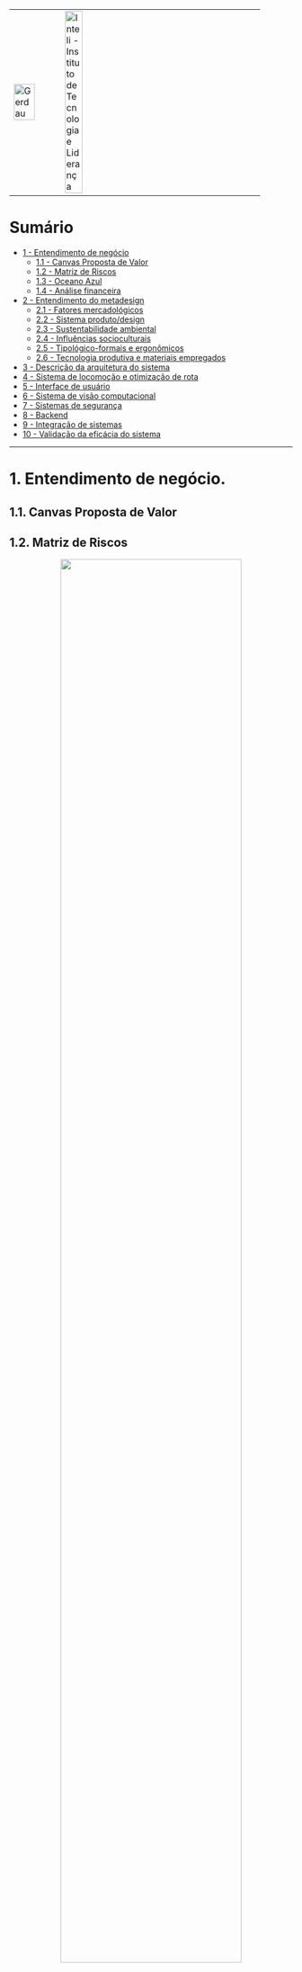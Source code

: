 <table>
<tr>
<td>
<a href= "https://www2.gerdau.com.br/"><img src="https://upload.wikimedia.org/wikipedia/commons/thumb/8/89/Gerdau_logo_%282011%29.svg/1200px-Gerdau_logo_%282011%29.svg.png" alt="Gerdau" border="0" width="70%"></a>
</td>
<td><a href= "https://www.inteli.edu.br/"><img src="https://www.inteli.edu.br/wp-content/uploads/2021/08/20172028/marca_1-2.png" alt="Inteli - Instituto de Tecnologia e Liderança" border="0" width="30%"></a>
</td>
</tr>
</table>

# Sumário

-   [1 - Entendimento de negócio](#1-entendimento-de-negócio)
    -   [1.1 - Canvas Proposta de Valor](#11-canvas-proposta-de-valor)
    -   [1.2 - Matriz de Riscos](#12-matriz-de-riscos)
    -   [1.3 - Oceano Azul](#13-oceano-azul)
    -   [1.4 - Análise financeira](#14-análise-financeira)
-   [2 - Entendimento do metadesign](#2-entendimento-do-metadesign)
    -   [2.1 - Fatores mercadológicos](#21-fatores-mercadológicos)
    -   [2.2 - Sistema produto/design](#22-sistema-produto/design)
    -   [2.3 - Sustentabilidade ambiental](#23-sustentabilidade-ambiental)
    -   [2.4 - Influências socioculturais](#24-influências-socioculturais)
    -   [2.5 - Tipológico-formais e ergonômicos](#25-tipológico-formais-e-ergonômicos)
    -   [2.6 - Tecnologia produtiva e materiais empregados](#26-tecnologia-produtiva-e-materiais-empregados)
-   [3 - Descrição da arquitetura do sistema](#3-descrição-da-arquitetura-do-sistema)
-   [4 - Sistema de locomoção e otimização de rota](#4-sistema-de-locomoção-e-otimização-de-rota)
-   [5 - Interface de usuário](#5-interface-de-usuário)
-   [6 - Sistema de visão computacional](#6-sistema-de-visão-computacional)
-   [7 - Sistemas de segurança](#7-sistemas-de-segurança)
-   [8 - Backend](#8-backend)
-   [9 - Integração de sistemas](#9-integração-de-sistemas)
-   [10 - Validação da eficácia do sistema](#10-validação-da-eficácia-do-sistema)

---

# 1. Entendimento de negócio.

## 1.1. Canvas Proposta de Valor

## 1.2. Matriz de Riscos

<p align="center"><img src="https://github.com/2023M6T2-Inteli/Inspectron/blob/main/docs/media/Matriz%20de%20Risco.png?raw=true" width=80%></img></p>

### Plano de resposta aos riscos

1. <b>Risco:</b> Custos elevados para aquisição e manutenção dos equipamentos tecnológicos<br>
   <b>Resposta (transferência):</b> Para amenizar os gastos imediatos do projeto, é possível que a Gerdau solicite financiamento a investidores ou instituições financeiras. Dessa forma, a empresa compartilha os potenciais riscos com aqueles que fornecerão o financiamento, de modo a diminuir, consequentemente, a exposição a condições financeiras perigosas.

2. <b>Riscos:</b> Solução inapta para situações específicas (com água, fogo, altas temperaturas, etc.) e O dispositivo é frágil para determinados ambientes<br>
   <b>Resposta (mitigação):</b> Para capacitar o robô a operar em ambientes com condições adversas, pode-se adicionar módulos externos que permitam a operação com segurança. Por exemplo, em espaços confinados de alta temperatura, como fornalhas, fornos ou caldeiras, é possível utilizar um escudo térmico no robô.

3. <b>Risco:</b> Queima de componentes eletrônicos <br>
   <b>Resposta (mitigação):</b> Para evitar a queima de componentes eletrônicos, é crucial observar e seguir as boas práticas da eletrônica. O primeiro passo é fazer as ligações em um simulador para evitar desperdícios. Em seguida, faz-se a montagem de acordo com a simulação e, antes de ligar o sistema, realiza-se o teste de continuidade. Dessa forma, as chances de queimar qualquer componente são praticamente nulas.

4. <b>Risco:</b> Divergência nas informações captadas pelos sensores e o estado atual<br>
   <b>Resposta (mitigação):</b> Para garantir a qualidade das informações dos sensores, deve-se escolher sensores precisos e calibrá-los regularmente. Além disso, é possível utilizar sensores redundantes, para comparar as informações captadas por ele e identificar possíveis incongruências.

## 1.3. Oceano Azul

<b>Reduzir:</b>

- A inspeção e coleta de dados em espaços confinados de maneira mais rápida, reduz o tempo  para realizar essas atividades e aumenta a produtividade.

- Riscos à saúde dos colaboradores durante a realização de atividades em espaços confinados.

<b>Aumentar:</b>

- Pode aumentar a precisão dos dados coletados em espaços confinados, permitindo uma melhor identificação de possíveis problemas ou riscos nas estruturas.

- A segurança dos colaboradores durante a realização de atividades em espaços confinados, reduzindo o risco de acidentes.

<b>Eliminar:</b>

- Erros humanos durante a inspeção e coleta de dados em espaços confinados, garantindo a precisão dos resultados.

- A exposição de colaboradores a gases tóxicos ou falta de oxigênio.

<b>Criar:</b>

- Flexível e adaptável às necessidades dos clientes, permitindo a personalização dos recursos de acordo com a demanda. 

- Monitoramento remoto em tempo real, permitindo a análise de dados coletados e a tomada de decisões de forma mais rápida e eficiente.

## 1.4. Análise financeira

| Descrição do custo | Valor |
| --- | --- |
| Fixo do Robô |  R$  3,230.22 |
| Profisional para instalação do codigo |  R$  7.47 |
| --- | --- |
| Eletricidade por carga completa da bateria |  R$  0.12 |
| --- | --- |
| Manutenção preventiva |  R$  7.47 |
| --- | --- |
| Custo do RH, 7 pessoas |  R$  0.00 |
| --- | --- |
| Imposto |  R$  0.00 |

 O robô tem custo fixo, portanto quanto mais robôs a Gerdau decidir usar mais caro vai ficar. O custo de implementação do nosso código foi calculado usando o salário médio de um técnico de robótica no Brasil que equivale a  $ 4779.18, depois foi calculado o custo presumindo 15 minutos de trabalho para completar seria R$ 7.47. Por ter componentes elétricos, o robô tem uma bateria e o custo da sua carga também tem que ser levado em consideração, que equivale a 12 centavos por carga completa, presumindo que seja carregado em uma tomada de 110 volts. Achei que cabia colocar manutenção preventiva como um custo relevante para prevenir outros custos que podem ser maiores. Isso foi calculado também pelo salário do técnico de robótica mencionado anteriormente pelo mesmo período de tempo, portanto tendo o mesmo valor. O nosso trabalho é gratuito portanto não tem custo associado. Também não existe nenhum imposto associado ao projeto a ser pago.

# 2. Entendimento do metadesign

## 2.1. Fatores mercadológicos

### Produto, orientação de mercado e precificação

Um AGV é um tipo de robô autônomo que segue uma trajetória pré-definida por meio de software e utiliza sensores, como câmeras e lasers, para navegar no ambiente e evitar obstáculos. Esses robôs são altamente precisos e seguros, permitindo que se movimentem por espaços apertados com habilidade superior à das mãos humanas. Por essas razões, eles são amplamente utilizados para transportar materiais em ambientes industriais ou logísticos. Além de seu uso para transporte, os AGVs podem ser equipados com sensores e câmeras para realizar a inspeção de áreas de difícil acesso ou perigosas para os humanos. Isso garante mais segurança e precisão na realização da manutenção preventiva.

Durante uma entrevista com um parceiro, foi levantada a questão de que a vistoria de locais confinados é feita apenas pelo lado de fora, o que não permite entender verdadeiramente a condição do espaço. Apesar dos riscos envolvidos, tarefas como limpeza, manutenção e inspeção precisam ser realizadas em espaços confinados. No entanto, devido à dificuldade de acesso, essas atividades podem resultar em várias situações perigosas.

Felizmente, a indústria 4.0 está trazendo soluções para esse problema através da automatização desses processos perigosos. Essa tecnologia aumenta a segurança dos trabalhadores e otimiza os processos, tornando as atividades em espaços confinados mais eficientes e menos perigosas. O projeto criado se orienta para o mercado de segurança e otimização de processos na indústria 4.0. Tal informação pode ser aferida pois o protótipo desenvolvido utiliza recursos avançados, como câmeras, lasers, sensores de proximidade, sensores de gases e outros, para automatizar trabalhos considerados perigosos para os humanos. Além disso, fornece dados em tempo real para uma melhor análise das informações obtidas.

No que se refere à precificação do produto, é importante destacar que os AGVs apresentam uma ampla variação de preços, que podem variar de $40.000 a $200.000, dependendo do tipo de veículo, tamanho, sensores instalados, função e outras possíveis variações. Além disso, é preciso levar em consideração os custos envolvidos na implantação do AGV, tais como o treinamento dos funcionários, a instalação de trilhos ou outras referências de movimento e a integração com outros sistemas de softwares. Para precificar o MVP, será utilizado o TurtleBot3 com os sensores necessários e os investimentos necessários para implementar a solução na empresa parceira.

### Cenário do mercado

Com as mudanças globais em constante evolução, as expectativas dos consumidores e investidores estão se tornando cada vez mais exigentes. Nesse contexto, a Indústria 4.0 surge como um grande integrador de toda a cadeia da indústria, levantando debates importantes sobre o seu desenvolvimento. No Brasil, a implementação da Indústria 4.0 apresenta desafios que vão desde o investimento em equipamentos que incorporem essas tecnologias até a adaptação de processos e formas de relacionamento entre as empresas ao longo da cadeia produtiva, além da criação de novas especialidades e desenvolvimento de competências.

No entanto, de acordo com a McKinsey, estima-se que até 2025, os processos relacionados à Indústria 4.0 poderão reduzir os custos de manutenção de equipamentos em 10% a 40%, reduzir o consumo de energia entre 10% e 20%, e aumentar a eficiência do trabalho em 10% a 25%. Com isso, é possível concluir que, apesar dos desafios de implementação, a Indústria 4.0 oferece grandes benefícios.

Em ambientes confinados a utilização de robôs tem se mostrado uma alternativa favorável para facilitar vistórias em ambientes restritos e perigosos para seres humanos. De acordo com um relatório da BCC Research, o mercado global de veículos guiados automatizados (AGVs) deve atingir US$ 4 bilhões até 2025. Isso indica que os AGVs estão sendo amplamente adotados pelas indústrias para aumentar a eficiência de suas operações, uma vez que essa tecnologia oferece diversos benefícios, como o diminuição da exposição de trabalhadores a tarefas perigodas e otimização na coleta de dados.

### Visão do projeto proposto

O setor siderúrgico, onde a Gerdau atua, envolve a manipulação de equipamentos e materiais pesados, altas temperaturas e exposição dos trabalhadores a materiais químicos tóxicos, o que o torna um setor de alto risco em termos de segurança do trabalho.

A segurança dos colaboradores é um dos valores primordiais da Gerdau e, como tal, a empresa busca continuamente formas de garantir maior segurança em suas operações. Neste contexto, um dos principais riscos que causa grande preocupação na Gerdau são os espaços confinados.

O trabalho em espaços confinados é considerado uma das modalidades mais perigosas, já que os colaboradores estão expostos a diversos riscos e o ambiente favorece a ocorrência de acidentes graves e frequentes. Em uma conversa com o parceiro, foi constatado que o processo atual é realizado externamente ao espaço e antes da manutenção, o que torna impossível ter uma visão real da situação dentro do espaço confinado.

Nesse cenário, o projeto apresenta uma grande importância para a Gerdau. Ao implementar inspeções automatizadas para vistorias preventivas de manutenção, será possível elevar ainda mais a segurança no trabalho, padrões de qualidade em vistorias e proporcionar maior satisfação aos colaboradores.

## 2.2. Sistema produto/design

### Qual a missão do projeto proposto?

Um dos príncipais valores da Gerdau é a segurança de seus colaboradores. O setor siderúrgico envolve o manuseio de equipamentos e materiais pesados, altas temperaturas, além de sujeitar os trabalhadores a exposição de materiais químicos que podem ser tóxicos para o ser humano. Portanto, podemos considerar esse setor como de alto risco quando se fala de segurança do trabalho. Neste sentido, a Gerdau traça objetivos para que o desenvolvimento de segurança da empresa seja mais palpável, um deles é o acidente zero e para alcança-lo a empresa segue rígidos padrões de operação e manutenção, além de seguir normas nacionais e internacionais de segurança. Por isso, um dos riscos mais relevantes que foi identificado nas operações da Gerdau é o Espaço Confinado. Espaço Confinado são lugares que não foram feitos para intervenção humana em período contínuo. Hoje, a rotina de inspeção desses espaços é realizada externamente ao espaço e previamente a manutenção, para que possa ser observada a situação do ambiente e da infraestrutura do local.

## 2.3. Sustentabilidade ambiental

## 2.4. Influências socioculturais

## 2.5. Tipológico-formais e ergonômicos

## 2.6. Tecnologia produtiva e materiais empregados

# 3. Descrição da arquitetura do sistema.

# 4. Sistema de locomoção e otimização de rota.

# 5. Interface de usuário.

# 6. Sistema de visão computacional.

# 7. Sistemas de segurança.

# 8. Backend.

# 9. Integração de sistemas.

# 10. Validação da eficácia do sistema.
